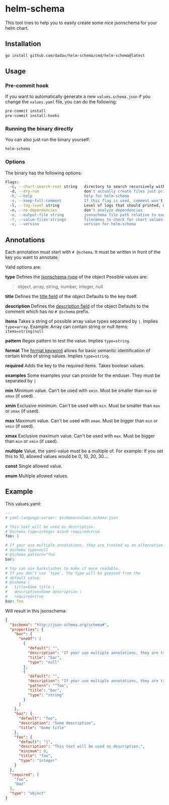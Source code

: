 # helm-schema

This tool tries to help you to easily create some nice jsonschema for your helm chart.

## Installation

```bash
go install github.com/dadav/helm-schema/cmd/helm-schema@latest
```

## Usage

### Pre-commit hook

If you want to automatically generate a new `values.schema.json` if you change the `values.yaml`
file, you can do the following:

```bash
pre-commit install
pre-commit install-hooks
```

### Running the binary directly

You can also just run the binary yourself:

```bash
helm-schema
```

### Options

The binary has the following options:

```bash
Flags:
  -c, --chart-search-root string   directory to search recursively within for charts (default ".")
  -d, --dry-run                    don't actually create files just print to stdout passed
  -h, --help                       help for helm-schema
  -s, --keep-full-comment          If this flag is used, comment won't be cut off if two newlines are found.
  -l, --log-level string           Level of logs that should printed, one of (panic, fatal, error, warning, info, debug, trace) (default "info")
  -n, --no-dependencies            don't analyze dependencies
  -o, --output-file string         jsonschema file path relative to each chart directory to which jsonschema will be written (default "values.schema.json")
  -f, --value-files strings        filenames to check for chart values (default [values.yaml])
  -v, --version                    version for helm-schema
```

## Annotations

Each annotation must start with `# @schema`.
It must be written in front of the key you want to annotate.

Valid options are:

**type**
Defines the [jsonschema-type](https://json-schema.org/understanding-json-schema/reference/type.html) of the object
Possible values are:
> object, array, string, number, integer, null

**title**
Defines the [title field](https://json-schema.org/understanding-json-schema/reference/generic.html?highlight=title) of the object
Defaults to the key itself.

**description**
Defines the [description field](https://json-schema.org/understanding-json-schema/reference/generic.html?highlight=description) of the object
Defaults to the comment which has no `# @schema` prefix.

**items**
Takes a string of possible array value types separated by `|`.
Implies `type=array`.
Example: Array can contain string or null items: `items=string|null`

**pattern**
Regex pattern to test the value.
Implies `type=string`.

**format**
The [format keyword](https://json-schema.org/understanding-json-schema/reference/string.html#format) allows for basic semantic identification of certain kinds of string values.
Implies `type=string`.

**required**
Adds the key to the required items. Takes boolean values.

**examples**
Some examples your can provide for the enduser. They must be separated by `|`

**min**
Minimum value.
Can't be used with `xmin`.
Must be smaller than `max` or `xmax` (if used).

**xmin**
Exclusive minimum.
Can't be used with `min`.
Must be smaller than `max` or `xmax` (if used).

**max**
Maximum value.
Can't be used with `xmax`.
Must be bigger than `min` or `xmin` (if used).

**xmax**
Exclusive maximum value.
Can't be used with `max`.
Must be bigger than `min` or `xmin` (if used).

**multiple**
Value, the yaml-value must be a multiple of.
For example: If you set this to 10, allowed values would be 0, 10, 20, 30....

**const**
Single allowed value.

**enum**
Multiple allowed values.

## Example

This values.yaml:

```yaml
---
# yaml-language-server: $schema=values.schema.json

# This text will be used as description.
# @schema type=integer min=0 required=true
foo: 1

# If your use multiple annotations, they are treated as an alternative (one of these must match).
# @schema type=null
# @schema pattern=^foo
bar:

# You can use backslashes to make it more readable.
# If you don't use `type`, the type will be guessed from the
# default value.
# @schema \
#   title=Some title \
#   description=Some description \
#   required=true 
baz: foo
```

Will result in this jsonschema:

```json
{
  "$schema": "http://json-schema.org/schema#",
  "properties": {
    "bar": {
      "oneOf": [
        {
          "default": "",
          "description": "If your use multiple annotations, they are treated as an alternative (one of these must match).",
          "title": "bar",
          "type": "null"
        },
        {
          "default": "",
          "description": "If your use multiple annotations, they are treated as an alternative (one of these must match).",
          "pattern": "^foo",
          "title": "bar",
          "type": "string"
        }
      ]
    },
    "baz": {
      "default": "foo",
      "description": "Some description",
      "title": "Some title"
    },
    "foo": {
      "default": "1",
      "description": "This text will be used as description.",
      "minimum": 0,
      "title": "foo",
      "type": "integer"
    }
  },
  "required": [
    "foo",
    "baz"
  ],
  "type": "object"
}
```
